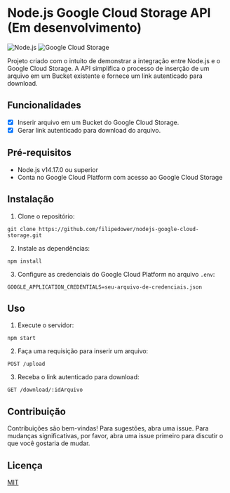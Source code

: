 # Node.js Google Cloud Storage API (Em desenvolvimento)

![Node.js](https://img.shields.io/badge/Node.js-v14.17.0-green)
![Google Cloud Storage](https://img.shields.io/badge/Google%20Cloud%20Storage-API-blue)

Projeto criado com o intuito de demonstrar a integração entre Node.js e o Google Cloud Storage. A API simplifica o processo de inserção de um arquivo em um Bucket existente e fornece um link autenticado para download.

## Funcionalidades

- [x] Inserir arquivo em um Bucket do Google Cloud Storage.
- [x] Gerar link autenticado para download do arquivo.

## Pré-requisitos

- Node.js v14.17.0 ou superior
- Conta no Google Cloud Platform com acesso ao Google Cloud Storage

## Instalação

1. Clone o repositório:

```
git clone https://github.com/filipedower/nodejs-google-cloud-storage.git
```

2. Instale as dependências:

```
npm install
```

3. Configure as credenciais do Google Cloud Platform no arquivo `.env`:

```
GOOGLE_APPLICATION_CREDENTIALS=seu-arquivo-de-credenciais.json
```

## Uso

1. Execute o servidor:

```
npm start
```

2. Faça uma requisição para inserir um arquivo:

```
POST /upload
```

3. Receba o link autenticado para download:

```
GET /download/:idArquivo
```

## Contribuição

Contribuições são bem-vindas! Para sugestões, abra uma issue. Para mudanças significativas, por favor, abra uma issue primeiro para discutir o que você gostaria de mudar.

## Licença

[MIT](https://choosealicense.com/licenses/mit/)
